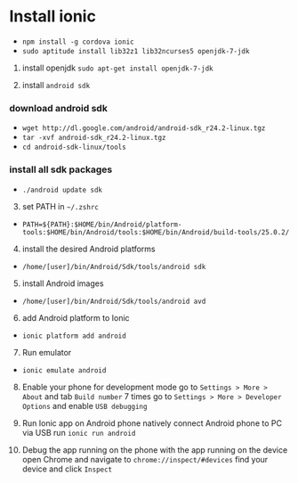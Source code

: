 # Install ionic

-  `npm install -g cordova ionic`
- `sudo aptitude install lib32z1 lib32ncurses5 openjdk-7-jdk`

1. install openjdk
  `sudo apt-get install openjdk-7-jdk`
  
2. install `android sdk`
  ### download android sdk
  - `wget http://dl.google.com/android/android-sdk_r24.2-linux.tgz`
  - `tar -xvf android-sdk_r24.2-linux.tgz`
  - `cd android-sdk-linux/tools`

  ### install all sdk packages
  - `./android update sdk`

3. set PATH in `~/.zshrc` 
  - `PATH=${PATH}:$HOME/bin/Android/platform-tools:$HOME/bin/Android/tools:$HOME/bin/Android/build-tools/25.0.2/`

4. install the desired Android platforms
  - `/home/[user]/bin/Android/Sdk/tools/android sdk`

5. install Android images
  - `/home/[user]/bin/Android/Sdk/tools/android avd`

6. add Android platform to Ionic
  - `ionic platform add android`

7. Run emulator
  - `ionic emulate android`

8. Enable your phone for development mode
  go to `Settings > More > About` and tab `Build number` 7 times
  go to `Settings > More > Developer Options` and enable `USB debugging`
  
9. Run Ionic app on Android phone natively
  connect Android phone to PC via USB
  run `ionic run android`
  
10. Debug the app running on the phone
   with the app running on the device open Chrome and navigate to `chrome://inspect/#devices`
   find your device and click `Inspect`
